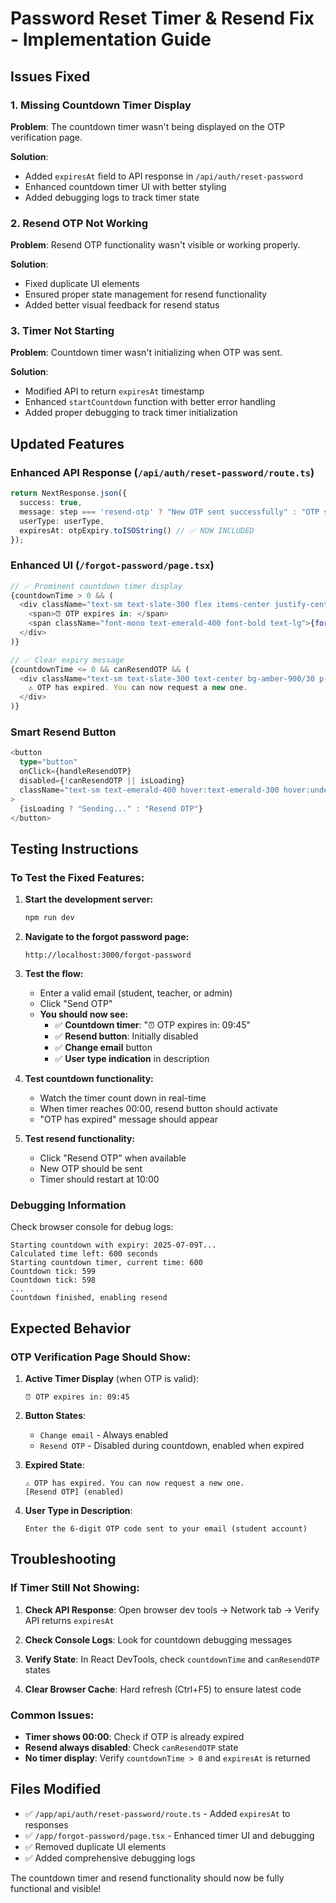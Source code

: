 # Password Reset Timer & Resend Fix - Implementation Guide

## Issues Fixed

### 1. **Missing Countdown Timer Display**
**Problem**: The countdown timer wasn't being displayed on the OTP verification page.

**Solution**: 
- Added `expiresAt` field to API response in `/api/auth/reset-password`
- Enhanced countdown timer UI with better styling
- Added debugging logs to track timer state

### 2. **Resend OTP Not Working**
**Problem**: Resend OTP functionality wasn't visible or working properly.

**Solution**:
- Fixed duplicate UI elements
- Ensured proper state management for resend functionality
- Added better visual feedback for resend status

### 3. **Timer Not Starting**
**Problem**: Countdown timer wasn't initializing when OTP was sent.

**Solution**:
- Modified API to return `expiresAt` timestamp
- Enhanced `startCountdown` function with better error handling
- Added proper debugging to track timer initialization

## Updated Features

### **Enhanced API Response** (`/api/auth/reset-password/route.ts`)
```typescript
return NextResponse.json({
  success: true,
  message: step === 'resend-otp' ? "New OTP sent successfully" : "OTP sent successfully",
  userType: userType,
  expiresAt: otpExpiry.toISOString() // ✅ NOW INCLUDED
});
```

### **Enhanced UI** (`/forgot-password/page.tsx`)
```typescript
// ✅ Prominent countdown timer display
{countdownTime > 0 && (
  <div className="text-sm text-slate-300 flex items-center justify-center gap-2 bg-slate-700/50 p-3 rounded-md">
    <span>⏰ OTP expires in: </span>
    <span className="font-mono text-emerald-400 font-bold text-lg">{formatTime(countdownTime)}</span>
  </div>
)}

// ✅ Clear expiry message
{countdownTime <= 0 && canResendOTP && (
  <div className="text-sm text-slate-300 text-center bg-amber-900/30 p-3 rounded-md">
    ⚠️ OTP has expired. You can now request a new one.
  </div>
)}
```

### **Smart Resend Button**
```typescript
<button
  type="button"
  onClick={handleResendOTP}
  disabled={!canResendOTP || isLoading}
  className="text-sm text-emerald-400 hover:text-emerald-300 hover:underline disabled:opacity-50 disabled:cursor-not-allowed"
>
  {isLoading ? "Sending..." : "Resend OTP"}
</button>
```

## Testing Instructions

### **To Test the Fixed Features:**

1. **Start the development server:**
   ```bash
   npm run dev
   ```

2. **Navigate to the forgot password page:**
   ```
   http://localhost:3000/forgot-password
   ```

3. **Test the flow:**
   - Enter a valid email (student, teacher, or admin)
   - Click "Send OTP"
   - **You should now see:**
     - ✅ **Countdown timer**: "⏰ OTP expires in: 09:45"
     - ✅ **Resend button**: Initially disabled
     - ✅ **Change email** button
     - ✅ **User type indication** in description

4. **Test countdown functionality:**
   - Watch the timer count down in real-time
   - When timer reaches 00:00, resend button should activate
   - "OTP has expired" message should appear

5. **Test resend functionality:**
   - Click "Resend OTP" when available
   - New OTP should be sent
   - Timer should restart at 10:00

### **Debugging Information**

Check browser console for debug logs:
```
Starting countdown with expiry: 2025-07-09T...
Calculated time left: 600 seconds
Starting countdown timer, current time: 600
Countdown tick: 599
Countdown tick: 598
...
Countdown finished, enabling resend
```

## Expected Behavior

### **OTP Verification Page Should Show:**

1. **Active Timer Display** (when OTP is valid):
   ```
   ⏰ OTP expires in: 09:45
   ```

2. **Button States**:
   - `Change email` - Always enabled
   - `Resend OTP` - Disabled during countdown, enabled when expired

3. **Expired State**:
   ```
   ⚠️ OTP has expired. You can now request a new one.
   [Resend OTP] (enabled)
   ```

4. **User Type in Description**:
   ```
   Enter the 6-digit OTP code sent to your email (student account)
   ```

## Troubleshooting

### **If Timer Still Not Showing:**

1. **Check API Response**: Open browser dev tools → Network tab → Verify API returns `expiresAt`

2. **Check Console Logs**: Look for countdown debugging messages

3. **Verify State**: In React DevTools, check `countdownTime` and `canResendOTP` states

4. **Clear Browser Cache**: Hard refresh (Ctrl+F5) to ensure latest code

### **Common Issues:**

- **Timer shows 00:00**: Check if OTP is already expired
- **Resend always disabled**: Check `canResendOTP` state
- **No timer display**: Verify `countdownTime > 0` and `expiresAt` is returned

## Files Modified

- ✅ `/app/api/auth/reset-password/route.ts` - Added `expiresAt` to responses
- ✅ `/app/forgot-password/page.tsx` - Enhanced timer UI and debugging
- ✅ Removed duplicate UI elements
- ✅ Added comprehensive debugging logs

The countdown timer and resend functionality should now be fully functional and visible!
